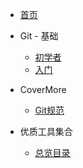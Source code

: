 * [首页](/)
* Git - 基础
  * [初学者](Beginner)
  * [入门](Getting-Started)

* CoverMore
  * [Git规范](CoverMore-Git)

* 优质工具集合
  * [总览目录](Tools/)